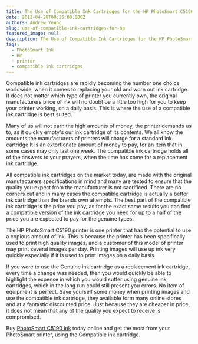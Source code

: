```yaml
---
title: The Use of Compatible Ink Cartridges for the HP PhotoSmart C5190 Printer
date: 2012-04-28T00:25:00.000Z
authors: Andrew Yeung
slug: use-of-compatible-ink-cartridges-for-hp
featured_image: null
description: The Use of Compatible Ink Cartridges for the HP PhotoSmart C5190 Printer
tags:
  - PhotoSmart Ink
  - HP
  - printer
  - compatible ink cartridges
---
```

Compatible ink cartridges are rapidly becoming the number one choice worldwide, when it comes to replacing your old and worn out ink cartridge. It does not matter which type of printer you currently own, the original manufacturers price of ink will no doubt be a little too high for you to keep your printer working, on a daily basis. This is where the use of a compatible ink cartridge is best suited.

Many of us will not earn the high amounts of money, the printer demands us to, as it quickly empty's our ink cartridge of its contents. We all know the amounts the manufacturers of printers will charge for a standard ink cartridge It is an extortionate amount of money to pay, for an item that in some cases may only last one week. The compatible ink cartridge holds all of the answers to your prayers, when the time has come for a replacement ink cartridge.

All compatible ink cartridges on the market today, are made with the original manufacturers specifications in mind and many are tested to ensure that the quality you expect from the manufacturer is not sacrificed. There are no corners cut and in many cases the compatible cartridge is actually a better ink cartridge than the brands own attempts. The best part of the compatible ink cartridge is the price you pay, as for the exact same results you can find a compatible version of the ink cartridge you need for up to a half of the price you are expected to pay for the genuine types.

The HP PhotoSmart C5190 printer is one printer that has the potential to use a copious amount of ink. This is because the printer has been specifically used to print high quality images, and a customer of this model of printer may print several images per day. Printing images will use up ink very quickly especially if it is used to print images on a daily basis.

If you were to use the Genuine ink cartridge as a replacement ink cartridge, every time a change was needed, then you would quickly be able to highlight the expense in which you would suffer using genuine ink cartridges, which in the long run could still present you errors. No item of equipment is perfect. Save yourself some money when printing images and use the compatible ink cartridge, they available form many online stores and at a fantastic discounted price. Just because they are cheaper in price, it does not mean that any of the quality you expect to receive is compromised.

Buy [PhotoSmart C5190 ink](https://www.comboink.com/hp-photosmart-c5190-ink-cartridges) today online and get the most from your PhotoSmart printer, using the Compatible ink cartridge.